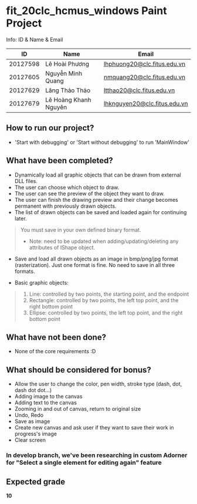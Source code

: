 # fit_20clc_hcmus_windows Paint Project  

Info: ID & Name & Email  

| ID          | Name|Email|
|-------------|---|---|
|20127598     |Lê Hoài Phương|lhphuong20@clc.fitus.edu.vn|
|20127605     |Nguyễn Minh Quang|nmquang20@clc.fitus.edu.vn|
|20127629     |Lăng Thảo Thảo|ltthao20@clc.fitus.edu.vn|
|20127679     |Lê Hoàng Khanh Nguyên|lhknguyen20@clc.fitus.edu.vn|  


## How to run our project?  

* 'Start with debugging' or 'Start without debugging' to run 'MainWindow'  


## What have been completed?  

* Dynamically load all graphic objects that can be drawn from external DLL files.  
* The user can choose which object to draw.  
* The user can see the preview of the object they want to draw.  
* The user can finish the drawing preview and their change becomes permanent with previously drawn objects.  
* The list of drawn objects can be saved and loaded again for continuing later.  
    
> You must save in your own defined binary format.  
> - Note: need to be updated when adding/updating/deleting any attributes of IShape object.  
    
* Save and load all drawn objects as an image in bmp/png/jpg format (rasterization). Just one format is fine. No need to save in all three formats.  

* Basic graphic objects:  
> 1. Line: controlled by two points, the starting point, and the endpoint  
> 2. Rectangle: controlled by two points, the left top point, and the right bottom point  
> 3. Ellipse: controlled by two points, the left top point, and the right bottom point   


## What have not been done?  

* None of the core requirements :D  


## What should be considered for bonus?  

* Allow the user to change the color, pen width, stroke type (dash, dot, dash dot dot...)  
* Adding image to the canvas  
* Adding text to the canvas
* Zooming in and out of canvas, return to original size  
* Undo, Redo  
* Save as image  
* Create new canvas and ask user if they want to save their work in progress's image  
* Clear screen

### In develop branch, we've been researching in custom Adorner for "Select a single element for editing again" feature


## Expected grade  

**10**

